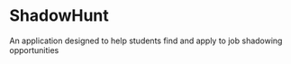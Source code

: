 # ShadowHunt
An application designed to help students find and apply to job shadowing opportunities
